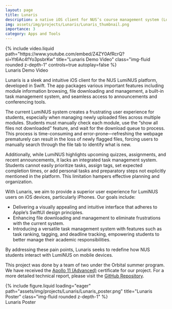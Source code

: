 ```yaml
---
layout: page
title: Lunaris
description: a native iOS client for NUS’s course management system (LumiNUS)
img: assets/img/projects/Lunaris/Lunaris_thumbnail.png
importance: 3
category: Apps and Tools
---
```


<div class="row">
    <div class="col-sm mt-3 mt-md-0">
        {% include video.liquid path="https://www.youtube.com/embed/Z4ZY0AfRcrQ?si=Yt6Ac4fYo3psbrKw" title="Lunaris Demo Video" class="img-fluid rounded z-depth-1" controls=true autoplay=false %}
    </div>
</div>
<div class="caption">
    Lunaris Demo Video
</div>

Lunaris is a sleek and intuitive iOS client for the NUS LumiNUS platform, developed in Swift. The app packages various important features including module information browsing, file downloading and management, a built-in task management system, and seamless access to announcements and conferencing tools.

The current LumiNUS system creates a frustrating user experience for students, especially when managing newly uploaded files across multiple modules. Students must manually check each module, use the “show all files not downloaded” feature, and wait for the download queue to process. This process is time-consuming and error-prone—refreshing the webpage prematurely can result in the loss of newly flagged files, forcing users to manually search through the file tab to identify what is new.

Additionally, while LumiNUS highlights upcoming quizzes, assignments, and recent announcements, it lacks an integrated task management system. Students cannot easily prioritize tasks, assign tags, set expected completion times, or add personal tasks and preparatory steps not explicitly mentioned in the platform. This limitation hampers effective planning and organization.

With Lunaris, we aim to provide a superior user experience for LumiNUS users on iOS devices, particularly iPhones. Our goals include:

- Delivering a visually appealing and intuitive interface that adheres to Apple’s SwiftUI design principles.
- Enhancing file downloading and management to eliminate frustrations with the current system.
- Introducing a versatile task management system with features such as task ranking, tagging, and deadline tracking, empowering students to better manage their academic responsibilities.

By addressing these pain points, Lunaris seeks to redefine how NUS students interact with LumiNUS on mobile devices.

This project was done by a team of two under the Orbital summer program. We have received the [Apollo 11 (Advanced)](https://credentials.nus.edu.sg/b6866bf5-01e9-42f1-b272-fa66a3805bcf) certificate for our project. For a more detailed technical report, please visit the [GitHub Repository](https://github.com/T-Fang/Lunaris).

<div class="row">
    <div class="col-sm mt-3 mt-md-0">
        {% include figure.liquid loading="eager" path="assets/img/projects/Lunaris/Lunaris_poster.png" title="Lunaris Poster" class="img-fluid rounded z-depth-1" %}
    </div>
</div>
<div class="caption">
    Lunaris Poster
</div>
